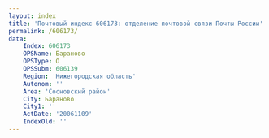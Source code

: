 ```yaml
---
layout: index
title: 'Почтовый индекс 606173: отделение почтовой связи Почты России'
permalink: /606173/
data:
    Index: 606173
    OPSName: Бараново
    OPSType: О
    OPSSubm: 606139
    Region: 'Нижегородская область'
    Autonom: ''
    Area: 'Сосновский район'
    City: Бараново
    City1: ''
    ActDate: '20061109'
    IndexOld: ''
---
```

